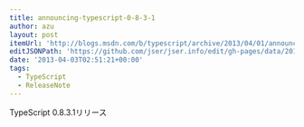 ```yaml
---
title: announcing-typescript-0-8-3-1
author: azu
layout: post
itemUrl: 'http://blogs.msdn.com/b/typescript/archive/2013/04/01/announcing-typescript-0-8-3-1.aspx'
editJSONPath: 'https://github.com/jser/jser.info/edit/gh-pages/data/2013/04/index.json'
date: '2013-04-03T02:51:21+00:00'
tags:
  - TypeScript
  - ReleaseNote
---
```

TypeScript 0.8.3.1リリース
